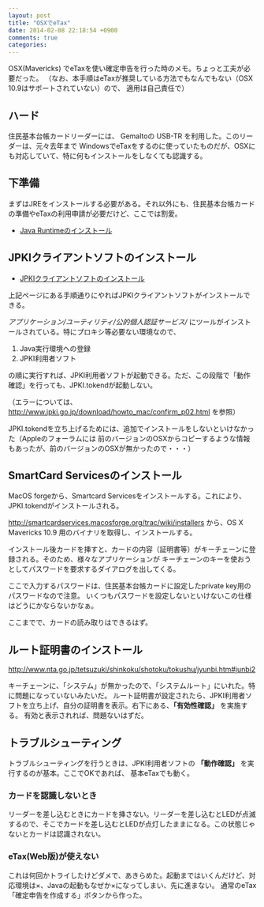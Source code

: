 ```yaml
---
layout: post
title: "OSXでeTax"
date: 2014-02-08 22:18:54 +0900
comments: true
categories: 
---
```


OSX(Mavericks) でeTaxを使い確定申告を行った時のメモ。ちょっと工夫が必要だった。
（なお、本手順はeTaxが推奨している方法でもなんでもない（OSX 10.9はサポートされていない）ので、
適用は自己責任で）

<!--more-->

## ハード

住民基本台帳カードリーダーには、 Gemaltoの USB-TR を利用した。このリーダーは、元々去年まで
WindowsでeTaxをするのに使っていたものだが、OSXにも対応していて、特に何もインストールをしなくても認識する。

## 下準備

まずはJREをインストールする必要がある。それ以外にも、住民基本台帳カードの準備やeTaxの利用申請が必要だけど、ここでは割愛。

* [Java Runtimeのインストール](http://www.java.com/ja/download/index.jsp)

## JPKIクライアントソフトのインストール

* [JPKIクライアントソフトのインストール](http://www.jpki.go.jp/download/)

上記ページにある手順通りにやればJPKIクライアントソフトがインストールできる。

*アプリケーション/ユーティリティ/公的個人認証サービス/* にツールがインストールされている。特にプロキシ等必要ない環境なので、

1. Java実行環境への登録
2. JPKI利用者ソフト

の順に実行すれば、JPKI利用者ソフトが起動できる。ただ、この段階で「動作確認」を行っても、JPKI.tokendが起動しない。

（エラーについては、 http://www.jpki.go.jp/download/howto_mac/confirm_p02.html を参照）

JPKI.tokendを立ち上げるためには、追加でインストールをしないといけなかった（Appleのフォーラムには
前のバージョンのOSXからコピーするような情報もあったが、前のバージョンのOSXが無かったので・・・）

## SmartCard Servicesのインストール

MacOS forgeから、Smartcard Servicesをインストールする。これにより、JPKI.tokendがインストールされる。

http://smartcardservices.macosforge.org/trac/wiki/installers から、OS X Mavericks 10.9 用のバイナリを取得し、インストールする。

インストール後カードを挿すと、カードの内容（証明書等）がキーチェーンに登録される。そのため、様々なアプリケーションが
キーチェーンのキーを使おうとしてパスワードを要求するダイアログを出してくる。

ここで入力するパスワードは、住民基本台帳カードに設定したprivate key用のパスワードなので注意。
いくつもパスワードを設定しないといけないこの仕様はどうにかならないかなぁ。

ここまでで、カードの読み取りはできるはず。

## ルート証明書のインストール

http://www.nta.go.jp/tetsuzuki/shinkoku/shotoku/tokushu/jyunbi.htm#junbi2

キーチェーンに、「システム」が無かったので、「システムルート」にいれた。特に問題になっていないみたいだ。
ルート証明書が設定されたら、JPKI利用者ソフトを立ち上げ、自分の証明書を表示。右下にある、**「有効性確認」** を実施する。
有効と表示されれば、問題ないはずだ。

## トラブルシューティング

トラブルシューティングを行うときは、JPKI利用者ソフトの **「動作確認」** を実行するのが基本。ここでOKであれば、
基本eTaxでも動く。

### カードを認識しないとき

リーダーを差し込むときにカードを挿さない。リーダーを差し込むとLEDが点滅するので、そこでカードを差し込むとLEDが点灯したままになる。この状態じゃないとカードは認識されない。

### eTax(Web版)が使えない

これは何回かトライしたけどダメで、あきらめた。起動まではいくんだけど、対応環境は×、Javaの起動もなぜか×になってしまい、先に進まない。
通常のeTax 「確定申告を作成する」ボタンから作った。




